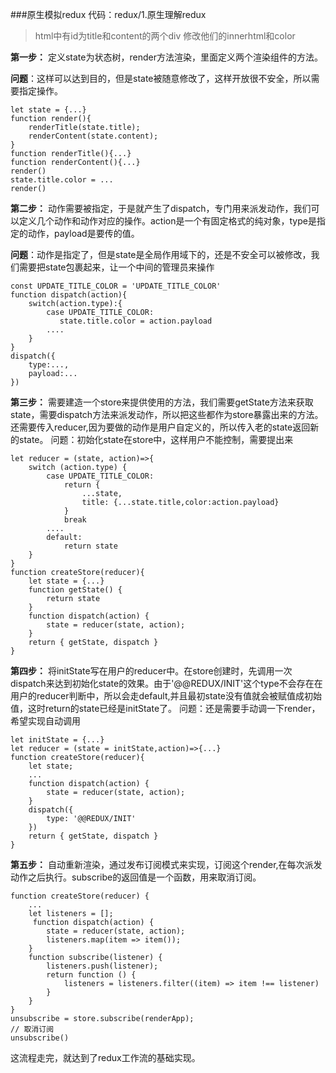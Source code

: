 ###原生模拟redux
代码：redux/1.原生理解redux

> html中有id为title和content的两个div
修改他们的innerhtml和color

**第一步：**
定义state为状态树，render方法渲染，里面定义两个渲染组件的方法。

**问题**：这样可以达到目的，但是state被随意修改了，这样开放很不安全，所以需要指定操作。
```
let state = {...}
function render(){
    renderTitle(state.title);
    renderContent(state.content);
}
function renderTitle(){...}
function renderContent(){...}
render()
state.title.color = ...
render()
```
**第二步：**
动作需要被指定，于是就产生了dispatch，专门用来派发动作，我们可以定义几个动作和动作对应的操作。action是一个有固定格式的纯对象，type是指定的动作，payload是要传的值。

**问题**：动作是指定了，但是state是全局作用域下的，还是不安全可以被修改，我们需要把state包裹起来，让一个中间的管理员来操作
```
const UPDATE_TITLE_COLOR = 'UPDATE_TITLE_COLOR'
function dispatch(action){
    switch(action.type):{
        case UPDATE_TITLE_COLOR:
           state.title.color = action.payload
        ....
    }
}
dispatch({
    type:...,
    payload:...
})
```
**第三步：**
需要建造一个store来提供使用的方法，我们需要getState方法来获取state，需要dispatch方法来派发动作，所以把这些都作为store暴露出来的方法。还需要传入reducer,因为要做的动作是用户自定义的，所以传入老的state返回新的state。
问题：初始化state在store中，这样用户不能控制，需要提出来
```
let reducer = (state, action)=>{
    switch (action.type) {
        case UPDATE_TITLE_COLOR:
            return {
                ...state,
                title: {...state.title,color:action.payload}
            }
            break
        ....
        default:
            return state
    }
}
function createStore(reducer){
    let state = {...}
    function getState() {
        return state
    }
    function dispatch(action) {
        state = reducer(state, action);
    }
    return { getState, dispatch }
}
```
**第四步：**
将initState写在用户的reducer中。在store创建时，先调用一次dispatch来达到初始化state的效果。由于'@@REDUX/INIT'这个type不会存在在用户的reducer判断中，所以会走default,并且最初state没有值就会被赋值成初始值，这时return的state已经是initState了。
问题：还是需要手动调一下render，希望实现自动调用
```
let initState = {...}
let reducer = (state = initState,action)=>{...}
function createStore(reducer){
    let state;
    ...
    function dispatch(action) {
        state = reducer(state, action);
    }
    dispatch({
        type: '@@REDUX/INIT'
    })
    return { getState, dispatch }
}
```
**第五步：**
自动重新渲染，通过发布订阅模式来实现，订阅这个render,在每次派发动作之后执行。subscribe的返回值是一个函数，用来取消订阅。
```
function createStore(reducer) {
    ...
    let listeners = [];
     function dispatch(action) {
        state = reducer(state, action);
        listeners.map(item => item());
    }
    function subscribe(listener) {
        listeners.push(listener);
        return function () {
            listeners = listeners.filter((item) => item !== listener)
        }
    }
}
unsubscribe = store.subscribe(renderApp);
// 取消订阅
unsubscribe()
```
这流程走完，就达到了redux工作流的基础实现。
